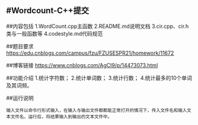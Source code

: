 #Wordcount-C++提交
------

##内容包括
	1.WordCount.cpp主函数
	2.README.md说明文档
	3.cir.cpp、cir.h类与一般函数等
	4.codestyle.md代码规范

##题目要求
<https://edu.cnblogs.com/campus/fzu/FZUSESPR21/homework/11672>

##博客链接
<https://www.cnblogs.com/AgCl9/p/14473073.html>

##功能介绍
	1.统计字符数；
	2.统计单词数；
	3.统计行数；
	4.统计最多的10个单词及其词频。

##运行说明

	输入文件以命令行形式输入，在输入与输出文件都都能正常打开的情况下，传入文件名和输入文本文件名，运行后，将结果输入到输出的文本文件中。